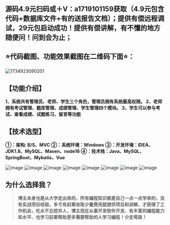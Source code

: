 ## 源码4.9元扫码或＋V：a1719101159获取（4.9元包含代码+数据库文件+有的送报告文档）；提供有偿远程调试，29元包启动成功！提供有偿讲解，有不懂的地方随便问！问到会为止；
## ⭐代码截图、功能效果截图在二维码下面⭐：
![1734923090201](https://github.com/user-attachments/assets/167f9714-121d-43f0-893c-281afe011ad0)


## 【功能介绍】
**1、系统共有管理员、老师、学生三个角色，管理员拥有系统最高权限。
2、老师拥有考试管理、题库管理、成绩管理、学生管理四个模块。
3、学生可以参与考试、查看成绩、试题练习、留言等功能**
## 【技术选型】
**①：架构: B/S、MVC
②：系统环境：Windows
③：开发环境：IDEA、JDK1.8、MySQL、Maven、node16
④：技术栈：Java、MySQL、SpringBoot、Mybatis、Vue**

![image](https://github.com/user-attachments/assets/67d18d35-083f-4cb3-9376-32bf4807e627)
![image](https://github.com/user-attachments/assets/bc5e0311-7c3c-4d1d-846b-cba7a2b958cd)
![image](https://github.com/user-attachments/assets/62389a29-ebaa-4e79-80d1-cc442e87b77f)
![image](https://github.com/user-attachments/assets/f2017c6f-b8ed-445d-9a8a-743053bdc4cc)
![image](https://github.com/user-attachments/assets/652d1831-30b7-4b15-9be0-a57e2c2a3a8c)
![image](https://github.com/user-attachments/assets/0e7d4c1f-5c39-4d65-9a32-4067e072d2b7)
![image](https://github.com/user-attachments/assets/57abdf70-15cd-4f28-834d-354a78becd03)
![image](https://github.com/user-attachments/assets/9a84658c-2f7a-4607-b67e-bab76ab70043)


## 为什么选择我？

> **博主本身也是从大学走出来的，所有编程知识都是自己一点一点学来的，没有实战项目经验，多亏有前辈收取少量费用就提供项目和讲解，才获得了工作机会，吃水不忘挖井人，博主现在从事开发软件开发、有丰富的编程能力和水平、也学习前辈帮助更多需要帮助的人学习编程！少走弯路！**


